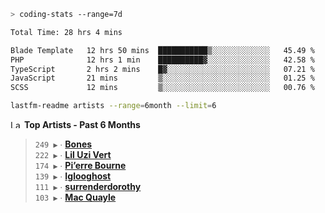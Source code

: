 ```zsh
> coding-stats --range=7d
```

<!--START_SECTION:waka-->

```txt
Total Time: 28 hrs 4 mins

Blade Template   12 hrs 50 mins  ███████████▒░░░░░░░░░░░░░   45.49 %
PHP              12 hrs 1 min    ██████████▓░░░░░░░░░░░░░░   42.58 %
TypeScript       2 hrs 2 mins    █▓░░░░░░░░░░░░░░░░░░░░░░░   07.21 %
JavaScript       21 mins         ▒░░░░░░░░░░░░░░░░░░░░░░░░   01.25 %
SCSS             12 mins         ▒░░░░░░░░░░░░░░░░░░░░░░░░   00.76 %
```

<!--END_SECTION:waka-->

```zsh
lastfm-readme artists --range=6month --limit=6
```

<!--START_LASTFM_ARTISTS:{"period": "6month", "rows": 6}-->
<a href="https://last.fm" target="_blank"><img src="https://user-images.githubusercontent.com/17434202/215290617-e793598d-d7c9-428f-9975-156db1ba89cc.svg" alt="Last.fm Logo" width="18" height="13"/></a> **Top Artists - Past 6 Months**

> `249 ▶️` ∙ **[Bones](https://www.last.fm/music/Bones)**<br/>
> `222 ▶️` ∙ **[Lil Uzi Vert](https://www.last.fm/music/Lil+Uzi+Vert)**<br/>
> `174 ▶️` ∙ **[Pi’erre Bourne](https://www.last.fm/music/Pi%E2%80%99erre+Bourne)**<br/>
> `139 ▶️` ∙ **[Iglooghost](https://www.last.fm/music/Iglooghost)**<br/>
> `111 ▶️` ∙ **[surrenderdorothy](https://www.last.fm/music/surrenderdorothy)**<br/>
> `103 ▶️` ∙ **[Mac Quayle](https://www.last.fm/music/Mac+Quayle)**<br/>
<!--END_LASTFM_ARTISTS-->

